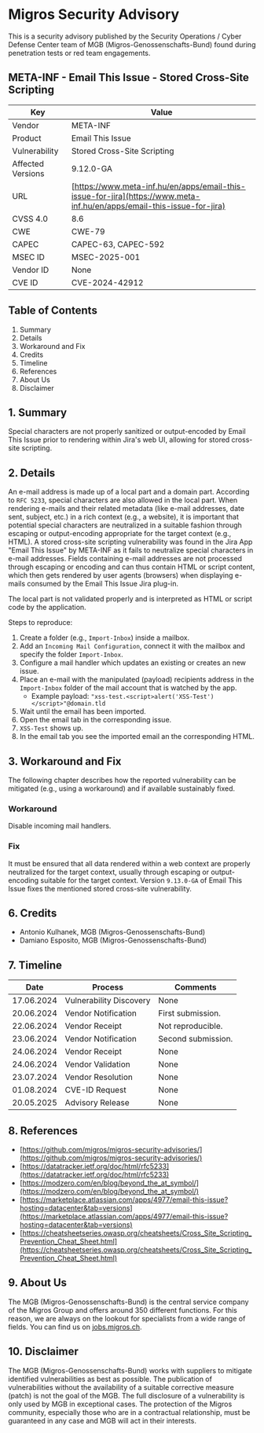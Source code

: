 # Migros Security Advisory
This is a security advisory published by the Security Operations / Cyber Defense Center team of MGB (Migros-Genossenschafts-Bund) found during penetration tests or red team engagements.

## META-INF - Email This Issue - Stored Cross-Site Scripting
| Key | Value |
| --- | --- |
| Vendor | META-INF |
| Product | Email This Issue |
| Vulnerability | Stored Cross-Site Scripting |
| Affected Versions | 9.12.0-GA |
| URL | [https://www.meta-inf.hu/en/apps/email-this-issue-for-jira](https://www.meta-inf.hu/en/apps/email-this-issue-for-jira) |
| CVSS 4.0 | 8.6 |
| CWE | CWE-79 |
| CAPEC | CAPEC-63, CAPEC-592 |
| MSEC ID | MSEC-2025-001 |
| Vendor ID | None |
| CVE ID | CVE-2024-42912 |

## Table of Contents
1. Summary
2. Details
3. Workaround and Fix
4. Credits
5. Timeline
6. References
7. About Us
8. Disclaimer

## 1. Summary
Special characters are not properly sanitized or output-encoded by Email This Issue prior to rendering within Jira's web UI, allowing for stored cross-site scripting.


## 2. Details
An e-mail address is made up of a local part and a domain part. According to `RFC 5233`, special characters are also allowed in the local part. When rendering e-mails and their related metadata (like e-mail addresses, date sent, subject, etc.) in a rich context (e.g., a website), it is important that potential special characters are neutralized in a suitable fashion through escaping or output-encoding appropriate for the target context (e.g., HTML). A stored cross-site scripting vulnerability was found in the Jira App "Email This Issue" by META-INF as it fails to neutralize special characters in e-mail addresses. Fields containing e-mail addresses are not processed through escaping or encoding and can thus contain HTML or script content, which then gets rendered by user agents (browsers) when displaying e-mails consumed by the Email This Issue Jira plug-in.

The local part is not validated properly and is interpreted as HTML or script code by the application.

Steps to reproduce:

1. Create a folder (e.g., `Import-Inbox`) inside a mailbox.
2. Add an `Incoming Mail Configuration`, connect it with the mailbox and specify the folder `Import-Inbox`.
3. Configure a mail handler which updates an existing or creates an new issue.
4. Place an e-mail with the manipulated (payload) recipients address in the `Import-Inbox` folder of the mail account that is watched by the app.
   * Example payload: `"xss-test.<script>alert('XSS-Test')</script>"@domain.tld`
5. Wait until the email has been imported.
6. Open the email tab in the corresponding issue.
7. `XSS-Test` shows up.
8. In the email tab you see the imported email an the corresponding HTML.


## 3. Workaround and Fix
The following chapter describes how the reported vulnerability can be mitigated (e.g., using a workaround) and if available sustainably fixed.
### Workaround
Disable incoming mail handlers.


### Fix
It must be ensured that all data rendered within a web context are properly neutralized for the target context, usually through escaping or output-encoding suitable for the target context.
Version `9.13.0-GA` of Email This Issue fixes the mentioned stored cross-site vulnerability.



## 6. Credits
- Antonio Kulhanek, MGB (Migros-Genossenschafts-Bund)
- Damiano Esposito, MGB (Migros-Genossenschafts-Bund)

## 7. Timeline
| Date | Process | Comments |
| --- | --- | --- |
| 17.06.2024 | Vulnerability Discovery | None |
| 20.06.2024 | Vendor Notification | First submission. |
| 22.06.2024 | Vendor Receipt | Not reproducible. |
| 23.06.2024 | Vendor Notification | Second submission. |
| 24.06.2024 | Vendor Receipt | None |
| 24.06.2024 | Vendor Validation | None |
| 23.07.2024 | Vendor Resolution | None |
| 01.08.2024 | CVE-ID Request | None |
| 20.05.2025 | Advisory Release | None |

## 8. References
- [https://github.com/migros/migros-security-advisories/](https://github.com/migros/migros-security-advisories/)
- [https://datatracker.ietf.org/doc/html/rfc5233](https://datatracker.ietf.org/doc/html/rfc5233)
- [https://modzero.com/en/blog/beyond_the_at_symbol/](https://modzero.com/en/blog/beyond_the_at_symbol/)
- [https://marketplace.atlassian.com/apps/4977/email-this-issue?hosting=datacenter&tab=versions](https://marketplace.atlassian.com/apps/4977/email-this-issue?hosting=datacenter&tab=versions)
- [https://cheatsheetseries.owasp.org/cheatsheets/Cross_Site_Scripting_Prevention_Cheat_Sheet.html](https://cheatsheetseries.owasp.org/cheatsheets/Cross_Site_Scripting_Prevention_Cheat_Sheet.html)

## 9. About Us
The MGB (Migros-Genossenschafts-Bund) is the central service company of the Migros Group and offers around 350 different functions. For this reason, we are always on the lookout for specialists from a wide range of fields. You can find us on [jobs.migros.ch](https://migros-gruppe.jobs/de/unsere-unternehmen/migros-gruppe/offene-stellen?q=cyber).


## 10. Disclaimer
The MGB (Migros-Genossenschafts-Bund) works with suppliers to mitigate identified vulnerabilities as best as possible. The publication of vulnerabilities without the availability of a suitable corrective measure (patch) is not the goal of the MGB. The full disclosure of a vulnerability is only used by MGB in exceptional cases. The protection of the Migros community, especially those who are in a contractual relationship, must be guaranteed in any case and MGB will act in their interests.


